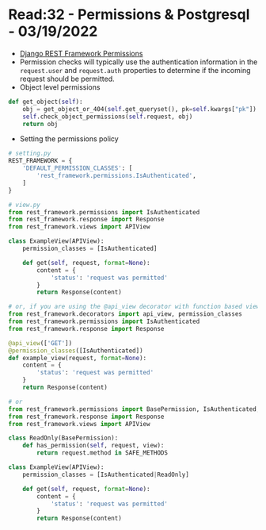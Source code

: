 # Read:32 - Permissions & Postgresql - 03/19/2022

- [Django REST Framework Permissions](https://www.django-rest-framework.org/api-guide/permissions/)
- Permission checks will typically use the authentication information in the `request.user` and `request.auth` properties to determine if the incoming request should be permitted.
- Object level permissions

```python
def get_object(self):
    obj = get_object_or_404(self.get_queryset(), pk=self.kwargs["pk"])
    self.check_object_permissions(self.request, obj)
    return obj
```

- Setting the permissions policy

```python
# setting.py
REST_FRAMEWORK = {
    'DEFAULT_PERMISSION_CLASSES': [
        'rest_framework.permissions.IsAuthenticated',
    ]
}

# view.py
from rest_framework.permissions import IsAuthenticated
from rest_framework.response import Response
from rest_framework.views import APIView

class ExampleView(APIView):
    permission_classes = [IsAuthenticated]

    def get(self, request, format=None):
        content = {
            'status': 'request was permitted'
        }
        return Response(content)

# or, if you are using the @api_view decorator with function based views
from rest_framework.decorators import api_view, permission_classes
from rest_framework.permissions import IsAuthenticated
from rest_framework.response import Response

@api_view(['GET'])
@permission_classes([IsAuthenticated])
def example_view(request, format=None):
    content = {
        'status': 'request was permitted'
    }
    return Response(content)

# or
from rest_framework.permissions import BasePermission, IsAuthenticated, SAFE_METHODS
from rest_framework.response import Response
from rest_framework.views import APIView

class ReadOnly(BasePermission):
    def has_permission(self, request, view):
        return request.method in SAFE_METHODS

class ExampleView(APIView):
    permission_classes = [IsAuthenticated|ReadOnly]

    def get(self, request, format=None):
        content = {
            'status': 'request was permitted'
        }
        return Response(content)
```
